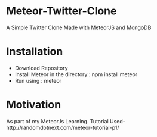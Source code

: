 # Meteor-Twitter-Clone
A Simple Twitter Clone Made with MeteorJS and MongoDB

<h1>Installation</h1>
<ul>
<li>Download Repository</li>
<li>Install Meteor in the directory : npm install meteor</li>
<li>Run using : meteor
</ul>




<h1>Motivation</h1>
As part of my MeteorJs Learning. Tutorial Used-http://randomdotnext.com/meteor-tutorial-p1/

